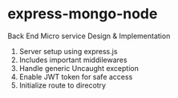 # express-mongo-node
Back End Micro service Design & Implementation

1. Server setup using express.js
2. Includes important middilewares
3. Handle generic Uncaught exception
4. Enable JWT token for safe access
5. Initialize route to direcotry
